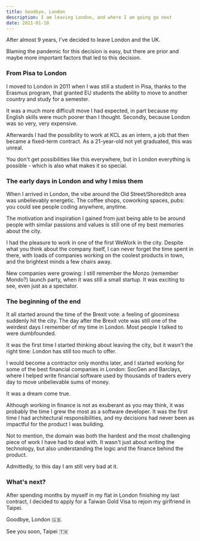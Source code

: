 ```yaml
---
title: Goodbye, London
description: I am leaving London, and where I am going go next
date: 2021-01-10
---
```


After almost 9 years, I've decided to leave London and the UK.

Blaming the pandemic for this decision is easy, but there are prior and maybe more important factors that led to this decision.

### From Pisa to London

I moved to London in 2011 when I was still a student in Pisa, thanks to the Erasmus program, that granted EU students the ability to move to another country and study for a semester.

It was a much more difficult move I had expected, in part because my English skills were much poorer than I thought. Secondly, because London was so very, very expensive.

Afterwards I had the possibility to work at KCL as an intern, a job that then became a fixed-term contract. As a 21-year-old not yet graduated, this was unreal. 

You don't get possibilities like this everywhere, but in London everything is possible - which is also what makes it so special.

### The early days in London and why I miss them

When I arrived in London, the vibe around the Old Street/Shoreditch area was unbelievably energetic. The coffee shops, coworking spaces, pubs: you could see people coding anywhere, anytime. 

The motivation and inspiration I gained from just being able to be around people with similar passions and values is still one of my best memories about the city.

I had the pleasure to work in one of the first WeWork in the city. Despite what you think about the company itself, I can never forget the time spent in there, with loads of companies working on the coolest products in town, and the brightest minds a few chairs away.

New companies were growing: I still remember the Monzo (remember Mondo?) launch party, when it was still a small startup. It was exciting to see, even just as a spectator.

### The beginning of the end

It all started around the time of the Brexit vote: a feeling of gloominess suddenly hit the city. The day after the Brexit vote was still one of the weirdest days I remember of my time in London. Most people I talked to were dumbfounded.

It was the first time I started thinking about leaving the city, but it wasn't the right time: London has still too much to offer. 

I would become a contractor only months later, and I started working for some of the best financial companies in London: SocGen and Barclays, where I helped write financial software used by thousands of traders every day to move unbelievable sums of money. 

It was a dream come true. 

Although working in finance is not as exuberant as you may think, it was probably the time I grew the most as a software developer. It was the first time I had architectural responsibilities, and my decisions had never been as impactful for the product I was building. 

Not to mention, the domain was both the hardest and the most challenging piece of work I have had to deal with. It wasn't just about writing the technology, but also understanding the logic and the finance behind the product. 

Admittedly, to this day I am still very bad at it.


### What's next?

After spending months by myself in my flat in London finishing my last contract, I decided to apply for a Taiwan Gold Visa to rejoin my girlfriend in Taipei.

Goodbye, London 🇬🇧.

See you soon, Taipei 🇹🇼
